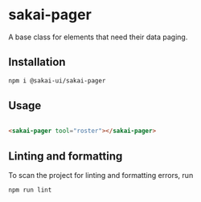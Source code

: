 # sakai-pager

A base class for elements that need their data paging.

## Installation

```bash
npm i @sakai-ui/sakai-pager
```

## Usage

```html

<sakai-pager tool="roster"></sakai-pager>

```

## Linting and formatting

To scan the project for linting and formatting errors, run

```bash
npm run lint
```

